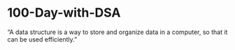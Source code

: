 # 100-Day-with-DSA

“A data structure is a way to store and organize data in a computer, so that it can be used efficiently.”
